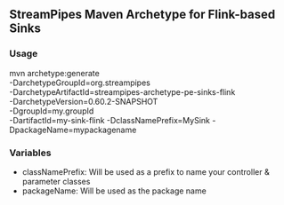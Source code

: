 <!--
  ~ Copyright 2018 FZI Forschungszentrum Informatik
  ~
  ~ Licensed under the Apache License, Version 2.0 (the "License");
  ~ you may not use this file except in compliance with the License.
  ~ you may obtain a copy of the License at
  ~
  ~     http://www.apache.org/licenses/LICENSE-2.0
  ~
  ~ Unless required by applicable law or agreed to in writing, software
  ~ distributed under the License is distributed on an "AS IS" BASIS,
  ~ WITHOUT WARRANTIES OR CONDITIONS OF ANY KIND, either express or implied.
  ~ See the License for the specific language governing permissions and
  ~ limitations under the License.
  ~
  -->

## StreamPipes Maven Archetype for Flink-based Sinks

### Usage

mvn archetype:generate                                  \
			-DarchetypeGroupId=org.streampipes                \
			-DarchetypeArtifactId=streampipes-archetype-pe-sinks-flink         \
			-DarchetypeVersion=0.60.2-SNAPSHOT                \
			-DgroupId=my.groupId \
			-DartifactId=my-sink-flink
			-DclassNamePrefix=MySink
			-DpackageName=mypackagename
			
### Variables

* classNamePrefix: Will be used as a prefix to name your controller & parameter classes
* packageName: Will be used as the package name

